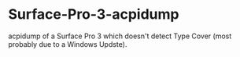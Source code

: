 # Surface-Pro-3-acpidump

acpidump of a Surface Pro 3 which doesn't detect Type Cover (most probably due to a Windows Updste).
